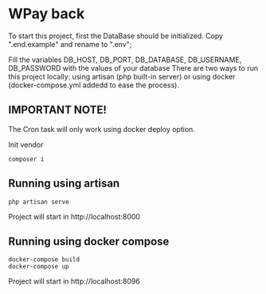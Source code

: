 # WPay back
To start this project, first the DataBase should be initialized. 
Copy ".end.example" and rename to ".env";

Fill the variables DB_HOST, DB_PORT, DB_DATABASE, DB_USERNAME, DB_PASSWORD with the values of your database
There are two ways to run this project locally: using artisan (php built-in server) or using docker (docker-compose.yml addedd to ease the process).

## IMPORTANT NOTE!
The Cron task will only work using docker deploy option.

Init vendor

    composer i

## Running using artisan


    php artisan serve

Project will start in http://localhost:8000

## Running using docker compose


    docker-compose build
    docker-compose up

Project will start in http://localhost:8096

